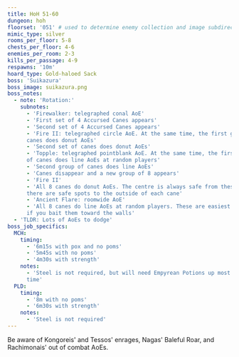 ```yaml
---
title: HoH 51-60
dungeon: hoh
floorset: '051' # used to determine enemy collection and image subdirectory
mimic_type: silver
rooms_per_floor: 5-8
chests_per_floor: 4-6
enemies_per_room: 2-3
kills_per_passage: 4-9
respawns: '10m'
hoard_type: Gold-haloed Sack
boss: 'Suikazura'
boss_image: suikazura.png
boss_notes:
  - note: 'Rotation:'
    subnotes:
      - 'Firewalker: telegraphed conal AoE'
      - 'First set of 4 Accursed Canes appears'
      - 'Second set of 4 Accursed Canes appears'
      - 'Fire II: telegraphed circle AoE. At the same time, the first group of
      canes does donut AoEs'
      - 'Second set of canes does donut AoEs'
      - 'Topple: telegraphed pointblank AoE. At the same time, the first group
      of canes does line AoEs at random players'
      - 'Second group of canes does line AoEs'
      - 'Canes disappear and a new group of 8 appears'
      - 'Fire II'
      - 'All 8 canes do donut AoEs. The centre is always safe from these, and
      there are safe spots to the outside of each cane'
      - 'Ancient Flare: roomwide AoE'
      - 'All 8 canes do line AoEs at random players. These are easiest to dodge
      if you bait them toward the walls'
  - 'TLDR: Lots of AoEs to dodge'
boss_job_specifics:
  MCH:
    timing:
      - '6m15s with pox and no poms'
      - '5m45s with no poms'
      - '4m30s with strength'
    notes:
      - 'Steel is not required, but will need Empyrean Potions up most up the
      time'
  PLD:
    timing:
      - '8m with no poms'
      - '6m30s with strength'
    notes:
      - 'Steel is not required'
---
```


Be aware of Kongoreis' and Tessos' enrages, Nagas' Baleful Roar, and
Rachimonais' out of combat AoEs.

